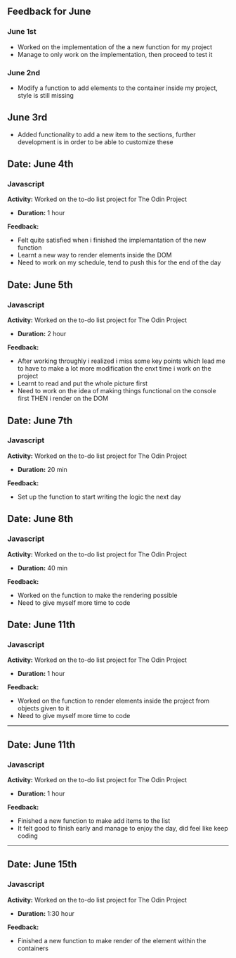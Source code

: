 ## Feedback for June
### June 1st
- Worked on the implementation of the a new function for my project
- Manage to only work on the implementation, then proceed to test it
### June 2nd
- Modify a function to add elements to the container inside my project, style is still missing
## June 3rd
- Added functionality to add a new item to the sections, further development is in order to be able to customize these
## Date: June 4th

### Javascript
**Activity:** Worked on the to-do list project for The Odin Project
- **Duration:** 1 hour

**Feedback:**
- Felt quite satisfied when i finished the implemantation of the new function
- Learnt a new way to render elements inside the DOM
- Need to work on my schedule, tend to push this for the end of the day

## Date: June 5th

### Javascript
**Activity:** Worked on the to-do list project for The Odin Project
- **Duration:** 2 hour

**Feedback:**
- After working throughly i realized i miss some key points which lead me to have to make a lot more modification the enxt time i work on the project
- Learnt to read and put the whole picture first
- Need to work on the idea of making things functional on the console first THEN i render on the DOM

## Date: June 7th

### Javascript
**Activity:** Worked on the to-do list project for The Odin Project
- **Duration:** 20 min

**Feedback:**
- Set up the function to start writing the logic the next day


## Date: June 8th

### Javascript
**Activity:** Worked on the to-do list project for The Odin Project
- **Duration:** 40 min

**Feedback:**
- Worked on the function to make the rendering possible
- Need to give myself more time to code

## Date: June 11th

### Javascript
**Activity:** Worked on the to-do list project for The Odin Project
- **Duration:** 1 hour

**Feedback:**
- Worked on the function to render elements inside the project from objects given to it
- Need to give myself more time to code

---

## Date: June 11th

### Javascript
**Activity:** Worked on the to-do list project for The Odin Project
- **Duration:** 1 hour

**Feedback:**
- Finished a new function to make add items to the list 
- It felt good to finish early and manage to enjoy the day, did feel like keep coding

---
## Date: June 15th

### Javascript
**Activity:** Worked on the to-do list project for The Odin Project
- **Duration:** 1:30 hour

**Feedback:**
- Finished a new function to make render of the element within the containers
